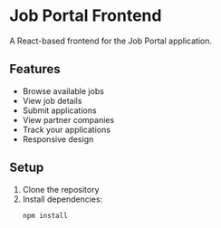 # Job Portal Frontend

A React-based frontend for the Job Portal application.

## Features
- Browse available jobs
- View job details
- Submit applications
- View partner companies
- Track your applications
- Responsive design

## Setup
1. Clone the repository
2. Install dependencies:
   ```bash
   npm install